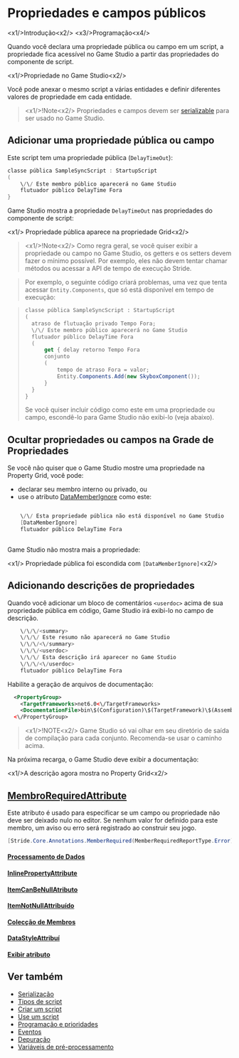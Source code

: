 # Propriedades e campos públicos

<x1\/>Introdução<x2\/>
<x3\/>Programação<x4\/>

Quando você declara uma propriedade pública ou campo em um script, a propriedade fica acessível no Game Studio a partir das propriedades do componente de script.

<x1\/>Propriedade no Game Studio<x2\/>

Você pode anexar o mesmo script a várias entidades e definir diferentes valores de propriedade em cada entidade.

> <x1\/>!Note<x2\/>
> Propriedades e campos devem ser [serializable](serialization.md) para ser usado no Game Studio.

## Adicionar uma propriedade pública ou campo

Este script tem uma propriedade pública (`DelayTimeOut`):

```cs
classe pública SampleSyncScript : StartupScript
(
	\/\/ Este membro público aparecerá no Game Studio
	flutuador público DelayTime Fora
}
```

Game Studio mostra a propriedade `DelayTimeOut` nas propriedades do componente de script:

<x1\/> Propriedade pública aparece na propriedade Grid<x2\/>

> <x1\/>!Note<x2\/>
> Como regra geral, se você quiser exibir a propriedade ou campo no Game Studio, os getters e os setters devem fazer o mínimo possível. Por exemplo, eles não devem tentar chamar métodos ou acessar a API de tempo de execução Stride.

> Por exemplo, o seguinte código criará problemas, uma vez que tenta acessar `Entity.Components`, que só está disponível em tempo de execução:

> ```cs
> classe pública SampleSyncScript : StartupScript
> (
> 	atraso de flutuação privado Tempo Fora;
> 	\/\/ Este membro público aparecerá no Game Studio
> 	flutuador público DelayTime Fora
> 	(
> 		get { delay retorno Tempo Fora
> 		conjunto
> 		( 
> 			tempo de atraso Fora = valor;
> 			Entity.Components.Add(new SkyboxComponent());
> 		}
> 	}
> }
> ```
> Se você quiser incluir código como este em uma propriedade ou campo, escondê-lo para Game Studio não exibi-lo (veja abaixo).

## Ocultar propriedades ou campos na Grade de Propriedades

Se você não quiser que o Game Studio mostre uma propriedade na Property Grid, você pode:

* declarar seu membro interno ou privado, ou
* use o atributo [DataMemberIgnore](xref:Stride.Core.DataMemberIgnoreAttribute) como este:

```cs

	\/\/ Esta propriedade pública não está disponível no Game Studio
	[DataMemberIgnore]
	flutuador público DelayTime Fora
	
```

Game Studio não mostra mais a propriedade:

<x1\/> Propriedade pública foi escondida com ```[DataMemberIgnore]```<x2\/>

## Adicionando descrições de propriedades

Quando você adicionar um bloco de comentários `<userdoc>` acima de sua propriedade pública em código, Game Studio irá exibi-lo no campo de descrição.

```cs
	\/\/\/<summary>
	\/\/\/ Este resumo não aparecerá no Game Studio
	\/\/\/<\/summary>
	\/\/\/<userdoc>
	\/\/\/ Esta descrição irá aparecer no Game Studio
	\/\/\/<\/userdoc>
	flutuador público DelayTime Fora

```

Habilite a geração de arquivos de documentação:
```xml
  <PropertyGroup>
    <TargetFrameworks>net6.0<\/TargetFrameworks>
    <DocumentationFile>bin\$(Configuration)\$(TargetFramework)\$(AssemblyName).xml<\/DocumentationFile>
  <\/PropertyGroup>
```

> <x1\/>!NOTE<x2\/>
> Game Studio só vai olhar em seu diretório de saída de compilação para cada conjunto. Recomenda-se usar o caminho acima.

Na próxima recarga, o Game Studio deve exibir a documentação:

<x1\/>A descrição agora mostra no Property Grid<x2\/>

## [MembroRequiredAttribute](xref:Stride.Core.Annotations.MemberRequiredAttribute)
Este atributo é usado para especificar se um campo ou propriedade não deve ser deixado nulo no editor.
Se nenhum valor for definido para este membro, um aviso ou erro será registrado ao construir seu jogo.
```cs
[Stride.Core.Annotations.MemberRequired(MemberRequiredReportType.Error)] Característica pública Componente MyCharacter;
```

#### [Processamento de Dados](xref:Stride.Core.Annotations.DataMemberRangeAttribute)
#### [InlinePropertyAttribute](xref:Stride.Core.Annotations.InlinePropertyAttribute)
#### [ItemCanBeNullAtributo](xref:Stride.Core.Annotations.ItemCanBeNullAttribute)
#### [ItemNotNullAttribuído](xref:Stride.Core.Annotations.ItemNotNullAttribute)
#### [Colecção de Membros](xref:Stride.Core.Annotations.MemberCollectionAttribute)
#### [DataStyleAttribuí](xref:Stride.Core.DataStyleAttribute)
#### [Exibir atributo](xref:Stride.Core.DisplayAttribute)

## Ver também

* [Serialização](serialization.md)
* [Tipos de script](types-of-script.md)
* [Criar um script](create-a-script.md)
* [Use um script](use-a-script.md)
* [Programação e prioridades](scheduling-and-priorities.md)
* [Eventos](events.md)
* [Depuração](debugging.md)
* [Variáveis de pré-processamento](preprocessor-variables.md)